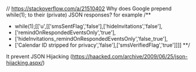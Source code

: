 // https://stackoverflow.com/a/21510402
Why does Google prepend while(1); to their (private) JSON responses?
for example
/**
* while(1);[['u',[['smsSentFlag','false'],['hideInvitations','false'],
*  ['remindOnRespondedEventsOnly','true'],
*  ['hideInvitations_remindOnRespondedEventsOnly','false_true'],
*  ['Calendar ID stripped for privacy','false'],['smsVerifiedFlag','true']]]]
**/

It prevent JSON Hijacking (https://haacked.com/archive/2009/06/25/json-hijacking.aspx/)